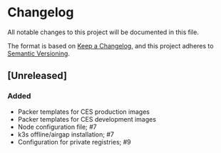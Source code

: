 # Changelog

All notable changes to this project will be documented in this file.

The format is based on [Keep a Changelog](https://keepachangelog.com/en/1.0.0/),
and this project adheres to [Semantic Versioning](https://semver.org/spec/v2.0.0.html).

## [Unreleased]
### Added
- Packer templates for CES production images
- Packer templates for CES development images
- Node configuration file; #7
- k3s offline/airgap installation; #7
- Configuration for private registries; #9